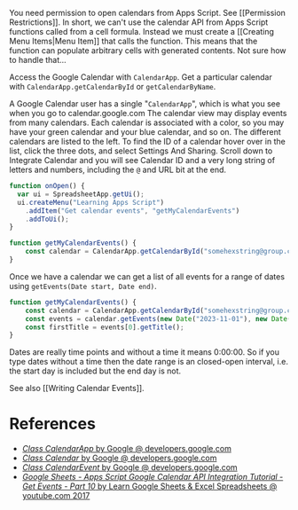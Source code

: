 You need permission to open calendars from Apps Script.
See [[Permission Restrictions]].
In short, we can't use the calendar API from Apps Script functions called from a cell formula.
Instead we must create a [[Creating Menu Items|Menu Item]] that calls the function.
This means that the function can populate arbitrary cells with generated contents.
Not sure how to handle that...

Access the Google Calendar with `CalendarApp`.
Get a particular calendar with `CalendarApp.getCalendarById` or `getCalendarByName`.

A Google Calendar user has a single "`CalendarApp`", which is what you see when you go to calendar.google.com
The calendar view may display events from many calendars.
Each calendar is associated with a color, so you may have your green calendar and your blue calendar, and so on.
The different calendars are listed to the left.
To find the ID of a calendar hover over in the list, click the three dots, and select Settings And Sharing.
Scroll down to Integrate Calendar and you will see Calendar ID and a very long string of letters and numbers, including the `@` and URL bit at the end.

```js
function onOpen() {
  var ui = SpreadsheetApp.getUi();
  ui.createMenu("Learning Apps Script")
    .addItem("Get calendar events", "getMyCalendarEvents")
    .addToUi();
}

function getMyCalendarEvents() {
	const calendar = CalendarApp.getCalendarById("somehexstring@group.calendar.google.com");
}
```

Once we have a calendar we can get a list of all events for a range of dates using `getEvents(Date start, Date end)`.
```js
function getMyCalendarEvents() {
	const calendar = CalendarApp.getCalendarById("somehexstring@group.calendar.google.com");
	const events = calendar.getEvents(new Date("2023-11-01"), new Date("2023-11-30"));
	const firstTitle = events[0].getTitle();
}
```

Dates are really time points and without a time it means 0:00:00.
So if you type dates without a time then the date range is an closed-open interval, i.e. the start day is included but the end day is not.

See also [[Writing Calendar Events]].

# References

- [_Class CalendarApp_ by Google @ developers.google.com](https://developers.google.com/apps-script/reference/calendar/calendar-app?hl=en)
- [_Class Calendar_ by Google @ developers.google.com](https://developers.google.com/apps-script/reference/calendar/calendar?hl=en)
- [_Class CalendarEvent_ by Google @ developers.google.com](https://developers.google.com/apps-script/reference/calendar/calendar-event?hl=en)
- [_Google Sheets - Apps Script Google Calendar API Integration Tutorial - Get Events - Part 10_ by Learn Google Sheets & Excel Spreadsheets @ youtube.com 2017](https://www.youtube.com/watch?v=qXG-i_sG8CI&list=PLv9Pf9aNgemv62NNC5bXLR0CzeaIj5bcw&index=10)

